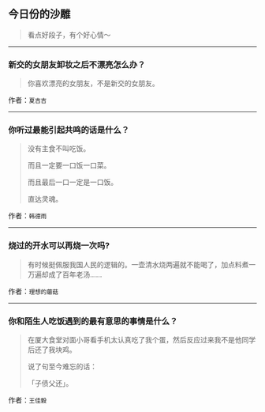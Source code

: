 ## 今日份的沙雕

> 看点好段子，有个好心情～


 
---

### 新交的女朋友卸妆之后不漂亮怎么办？

> 你喜欢漂亮的女朋友，不是新交的女朋友。


作者：`夏吉吉`

---

### 你听过最能引起共鸣的话是什么？

> 没有主食不叫吃饭。
> 
> 而且一定要一口饭一口菜。
> 
> 而且最后一口一定是一口饭。
> 
> 直达灵魂。


作者：`韩德雨`

---

### 烧过的开水可以再烧一次吗?

> 有时候挺佩服我国人民的逻辑的。一壶清水烧两遍就不能喝了，加点料煮一万遍却成了百年老汤……


作者：`理想的蘑菇`

---

### 你和陌生人吃饭遇到的最有意思的事情是什么？

> 在厦大食堂对面小哥看手机太认真吃了我个蛋，然后反应过来我不是他同学后还了我块鸡。
> 
> 说了句至今难忘的话：
> 
> 「子债父还」。


作者：`王佳毅`